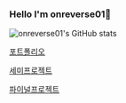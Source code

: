 ### Hello I'm onreverse01👋

![onreverse01's GitHub stats](https://github-readme-stats.vercel.app/api?username=onreverse01&show_icons=true&theme=dark)

[포트폴리오](https://agate-wave-a12.notion.site/db1fbef557464d6c9d104be470682ff9)

[세미프로젝트](https://agate-wave-a12.notion.site/MeetPeople-c95b7cbe2bfe473d89d0046ed87e4be1)

[파이널프로젝트](https://agate-wave-a12.notion.site/IF-Interact-Funding-b9958b400b064d448722291b7cc5f85b)


<!--
**onreverse01/onreverse01** is a ✨ _special_ ✨ repository because its `README.md` (this file) appears on your GitHub profile.

Here are some ideas to get you started:

- 🔭 I’m currently working on ...
- 🌱 I’m currently learning ...
- 👯 I’m looking to collaborate on ...
- 🤔 I’m looking for help with ...
- 💬 Ask me about ...
- 📫 How to reach me: ...
- 😄 Pronouns: ...
- ⚡ Fun fact: ...
-->
